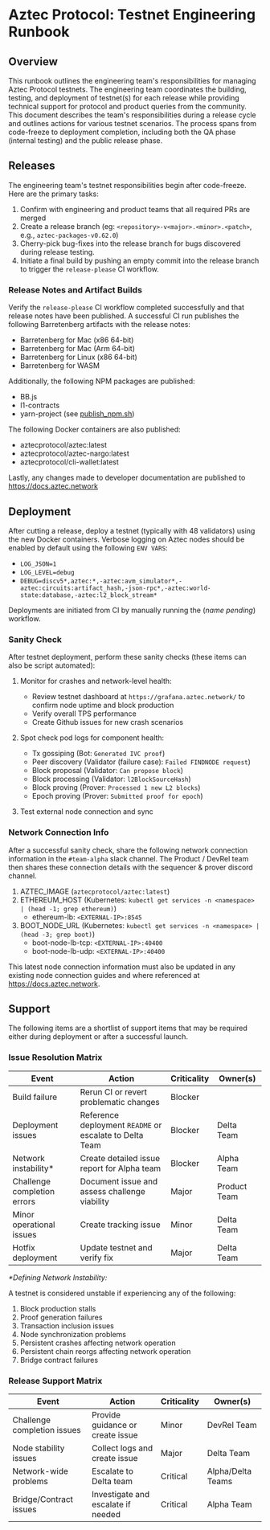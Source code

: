 # Aztec Protocol: Testnet Engineering Runbook

## Overview

This runbook outlines the engineering team's responsibilities for managing Aztec Protocol testnets. The engineering team coordinates the building, testing, and deployment of testnet(s) for each release while providing technical support for protocol and product queries from the community. This document describes the team's responsibilities during a release cycle and outlines actions for various testnet scenarios. The process spans from code-freeze to deployment completion, including both the QA phase (internal testing) and the public release phase.

## Releases

The engineering team's testnet responsibilities begin after code-freeze. Here are the primary tasks:

1. Confirm with engineering and product teams that all required PRs are merged
2. Create a release branch (eg: `<repository>-v<major>.<minor>.<patch>`, e.g., `aztec-packages-v0.62.0`)
3. Cherry-pick bug-fixes into the release branch for bugs discovered during release testing.
4. Initiate a final build by pushing an empty commit into the release branch to trigger the `release-please` CI workflow.

### Release Notes and Artifact Builds

Verify the `release-please` CI workflow completed successfully and that release notes have been published.
A successful CI run publishes the following Barretenberg artifacts with the release notes:

- Barretenberg for Mac (x86 64-bit)
- Barretenberg for Mac (Arm 64-bit)
- Barretenberg for Linux (x86 64-bit)
- Barretenberg for WASM

Additionally, the following NPM packages are published:

- BB.js
- l1-contracts
- yarn-project (see [publish_npm.sh](https://github.com/AztecProtocol/aztec-packages/blob/aztec-packages-v0.63.0/yarn-project/publish_npm.sh))

The following Docker containers are also published:

- aztecprotocol/aztec:latest
- aztecprotocol/aztec-nargo:latest
- aztecprotocol/cli-wallet:latest

Lastly, any changes made to developer documentation are published to <https://docs.aztec.network>

## Deployment

After cutting a release, deploy a testnet (typically with 48 validators) using the new Docker containers. Verbose logging on Aztec nodes should be enabled by default using the following `ENV VARS`:

- `LOG_JSON=1`
- `LOG_LEVEL=debug`
- `DEBUG=discv5*,aztec:*,-aztec:avm_simulator*,-aztec:circuits:artifact_hash,-json-rpc*,-aztec:world-state:database,-aztec:l2_block_stream*`

Deployments are initiated from CI by manually running the (_name pending_) workflow.

### Sanity Check

After testnet deployment, perform these sanity checks (these items can also be script automated):

1. Monitor for crashes and network-level health:
   - Review testnet dashboard at `https://grafana.aztec.network/` to confirm node uptime and block production
   - Verify overall TPS performance
   - Create Github issues for new crash scenarios

2. Spot check pod logs for component health:
   - Tx gossiping (Bot: `Generated IVC proof`)
   - Peer discovery (Validator (failure case): `Failed FINDNODE request`)
   - Block proposal (Validator: `Can propose block`)
   - Block processing (Validator: `l2BlockSourceHash`)
   - Block proving (Prover: `Processed 1 new L2 blocks`)
   - Epoch proving (Prover: `Submitted proof for epoch`)

3. Test external node connection and sync

### Network Connection Info

After a successful sanity check, share the following network connection information in the `#team-alpha` slack channel. The Product / DevRel team then shares these connection details with the sequencer & prover discord channel.

1. AZTEC_IMAGE (`aztecprotocol/aztec:latest`)
2. ETHEREUM_HOST (Kubernetes: `kubectl get services -n <namespace> | (head -1; grep ethereum)`)
   - ethereum-lb: `<EXTERNAL-IP>:8545`
3. BOOT_NODE_URL (Kubernetes: `kubectl get services -n <namespace> | (head -3; grep boot)`)
   - boot-node-lb-tcp: `<EXTERNAL-IP>:40400`
   - boot-node-lb-udp: `<EXTERNAL-IP>:40400`

This latest node connection information must also be updated in any existing node connection guides and where referenced at <https://docs.aztec.network>.

## Support

The following items are a shortlist of support items that may be required either during deployment or after a successful launch.

### Issue Resolution Matrix

| Event | Action | Criticality | Owner(s) |
|-------|---------|------------|-----------|
| Build failure | Rerun CI or revert problematic changes | Blocker |  |
| Deployment issues | Reference deployment `README` or escalate to Delta Team | Blocker | Delta Team |
| Network instability* | Create detailed issue report for Alpha team | Blocker | Alpha Team |
| Challenge completion errors | Document issue and assess challenge viability | Major | Product Team |
| Minor operational issues | Create tracking issue | Minor | Delta Team |
| Hotfix deployment | Update testnet and verify fix | Major | Delta Team |

_*Defining Network Instability:_

A testnet is considered unstable if experiencing any of the following:

1. Block production stalls
2. Proof generation failures
3. Transaction inclusion issues
4. Node synchronization problems
5. Persistent crashes affecting network operation
6. Persistent chain reorgs affecting network operation
7. Bridge contract failures

### Release Support Matrix

| Event | Action | Criticality | Owner(s) |
|-------|---------|------------|-----------|
| Challenge completion issues | Provide guidance or create issue | Minor | DevRel Team |
| Node stability issues | Collect logs and create issue | Major | Delta Team |
| Network-wide problems | Escalate to Delta team | Critical | Alpha/Delta Teams |
| Bridge/Contract issues | Investigate and escalate if needed | Critical | Alpha Team |
